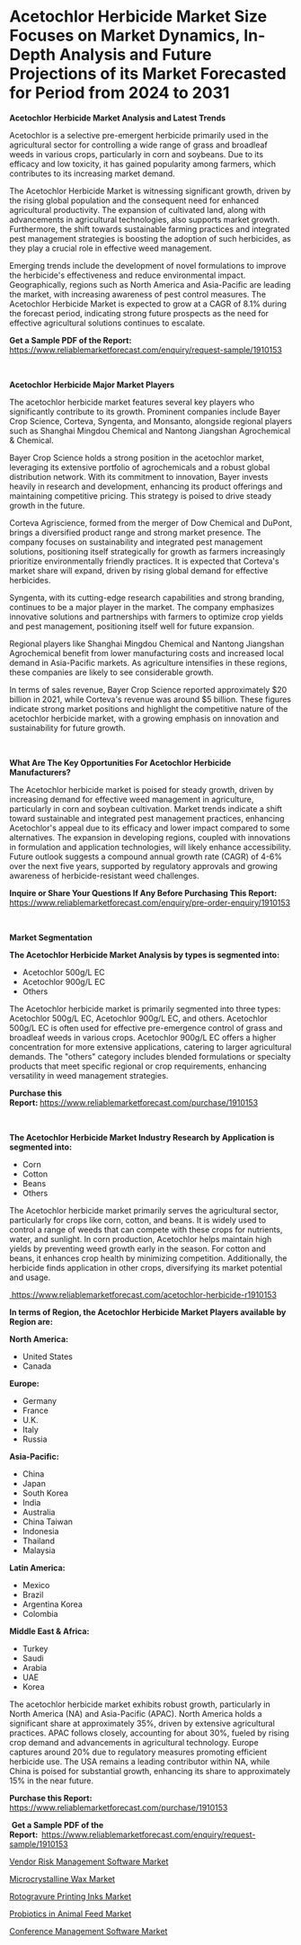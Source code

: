 <p><h1>Acetochlor Herbicide Market Size Focuses on Market Dynamics, In-Depth Analysis and Future Projections of its Market Forecasted for Period from 2024 to 2031</h1></p><p><strong>Acetochlor Herbicide Market Analysis and Latest Trends</strong></p>
<p><p>Acetochlor is a selective pre-emergent herbicide primarily used in the agricultural sector for controlling a wide range of grass and broadleaf weeds in various crops, particularly in corn and soybeans. Due to its efficacy and low toxicity, it has gained popularity among farmers, which contributes to its increasing market demand.</p><p>The Acetochlor Herbicide Market is witnessing significant growth, driven by the rising global population and the consequent need for enhanced agricultural productivity. The expansion of cultivated land, along with advancements in agricultural technologies, also supports market growth. Furthermore, the shift towards sustainable farming practices and integrated pest management strategies is boosting the adoption of such herbicides, as they play a crucial role in effective weed management.</p><p>Emerging trends include the development of novel formulations to improve the herbicide's effectiveness and reduce environmental impact. Geographically, regions such as North America and Asia-Pacific are leading the market, with increasing awareness of pest control measures. The Acetochlor Herbicide Market is expected to grow at a CAGR of 8.1% during the forecast period, indicating strong future prospects as the need for effective agricultural solutions continues to escalate.</p></p>
<p><strong>Get a Sample PDF of the Report:&nbsp;</strong> <a href="https://www.reliablemarketforecast.com/enquiry/request-sample/1910153?utm_campaign=1110&utm_medium=2&utm_source=Github&utm_content=ia&utm_term=13112024&utm_id=acetochlor-herbicide">https://www.reliablemarketforecast.com/enquiry/request-sample/1910153</a></p>
<p>&nbsp;</p>
<p><strong>Acetochlor Herbicide Major Market Players</strong></p>
<p><p>The acetochlor herbicide market features several key players who significantly contribute to its growth. Prominent companies include Bayer Crop Science, Corteva, Syngenta, and Monsanto, alongside regional players such as Shanghai Mingdou Chemical and Nantong Jiangshan Agrochemical & Chemical.</p><p>Bayer Crop Science holds a strong position in the acetochlor market, leveraging its extensive portfolio of agrochemicals and a robust global distribution network. With its commitment to innovation, Bayer invests heavily in research and development, enhancing its product offerings and maintaining competitive pricing. This strategy is poised to drive steady growth in the future.</p><p>Corteva Agriscience, formed from the merger of Dow Chemical and DuPont, brings a diversified product range and strong market presence. The company focuses on sustainability and integrated pest management solutions, positioning itself strategically for growth as farmers increasingly prioritize environmentally friendly practices. It is expected that Corteva's market share will expand, driven by rising global demand for effective herbicides.</p><p>Syngenta, with its cutting-edge research capabilities and strong branding, continues to be a major player in the market. The company emphasizes innovative solutions and partnerships with farmers to optimize crop yields and pest management, positioning itself well for future expansion.</p><p>Regional players like Shanghai Mingdou Chemical and Nantong Jiangshan Agrochemical benefit from lower manufacturing costs and increased local demand in Asia-Pacific markets. As agriculture intensifies in these regions, these companies are likely to see considerable growth.</p><p>In terms of sales revenue, Bayer Crop Science reported approximately $20 billion in 2021, while Corteva's revenue was around $5 billion. These figures indicate strong market positions and highlight the competitive nature of the acetochlor herbicide market, with a growing emphasis on innovation and sustainability for future growth.</p></p>
<p>&nbsp;</p>
<p><strong>What Are The Key Opportunities For Acetochlor Herbicide Manufacturers?</strong></p>
<p><p>The Acetochlor herbicide market is poised for steady growth, driven by increasing demand for effective weed management in agriculture, particularly in corn and soybean cultivation. Market trends indicate a shift toward sustainable and integrated pest management practices, enhancing Acetochlor's appeal due to its efficacy and lower impact compared to some alternatives. The expansion in developing regions, coupled with innovations in formulation and application technologies, will likely enhance accessibility. Future outlook suggests a compound annual growth rate (CAGR) of 4-6% over the next five years, supported by regulatory approvals and growing awareness of herbicide-resistant weed challenges.</p></p>
<p><strong>Inquire or Share Your Questions If Any Before Purchasing This Report:</strong> <a href="https://www.reliablemarketforecast.com/enquiry/pre-order-enquiry/1910153?utm_campaign=1110&utm_medium=2&utm_source=Github&utm_content=ia&utm_term=13112024&utm_id=acetochlor-herbicide">https://www.reliablemarketforecast.com/enquiry/pre-order-enquiry/1910153</a></p>
<p>&nbsp;</p>
<p><strong>Market Segmentation</strong></p>
<p><strong>The Acetochlor Herbicide Market Analysis by types is segmented into:</strong></p>
<p><ul><li>Acetochlor 500g/L EC</li><li>Acetochlor 900g/L EC</li><li>Others</li></ul></p>
<p><p>The Acetochlor herbicide market is primarily segmented into three types: Acetochlor 500g/L EC, Acetochlor 900g/L EC, and others. Acetochlor 500g/L EC is often used for effective pre-emergence control of grass and broadleaf weeds in various crops. Acetochlor 900g/L EC offers a higher concentration for more extensive applications, catering to larger agricultural demands. The "others" category includes blended formulations or specialty products that meet specific regional or crop requirements, enhancing versatility in weed management strategies.</p></p>
<p><strong>Purchase this Report:&nbsp;</strong><a href="https://www.reliablemarketforecast.com/purchase/1910153?utm_campaign=1110&utm_medium=2&utm_source=Github&utm_content=ia&utm_term=13112024&utm_id=acetochlor-herbicide">https://www.reliablemarketforecast.com/purchase/1910153</a></p>
<p>&nbsp;</p>
<p><strong>The Acetochlor Herbicide Market Industry Research by Application is segmented into:</strong></p>
<p><ul><li>Corn</li><li>Cotton</li><li>Beans</li><li>Others</li></ul></p>
<p><p>The Acetochlor herbicide market primarily serves the agricultural sector, particularly for crops like corn, cotton, and beans. It is widely used to control a range of weeds that can compete with these crops for nutrients, water, and sunlight. In corn production, Acetochlor helps maintain high yields by preventing weed growth early in the season. For cotton and beans, it enhances crop health by minimizing competition. Additionally, the herbicide finds application in other crops, diversifying its market potential and usage.</p></p>
<p><a href="https://www.reliablemarketforecast.com/acetochlor-herbicide-r1910153?utm_campaign=1110&utm_medium=2&utm_source=Github&utm_content=ia&utm_term=13112024&utm_id=acetochlor-herbicide">&nbsp;https://www.reliablemarketforecast.com/acetochlor-herbicide-r1910153</a></p>
<p><strong>In terms of Region, the Acetochlor Herbicide Market Players available by Region are:</strong></p>
<p>
    <p> <strong> North America: </strong>
        <ul>
            <li>United States</li>
            <li>Canada</li>
        </ul>
        </p> 
    <p> <strong> Europe: </strong>
        <ul>
            <li>Germany</li>
            <li>France</li>
            <li>U.K.</li>
            <li>Italy</li>
            <li>Russia</li>
        </ul>
        </p> 
    <p> <strong> Asia-Pacific: </strong>
        <ul>
            <li>China</li>
            <li>Japan</li>
            <li>South Korea</li>
            <li>India</li>
            <li>Australia</li>
            <li>China Taiwan</li>
            <li>Indonesia</li>
            <li>Thailand</li>
            <li>Malaysia</li>
        </ul>
        </p> 
    <p> <strong> Latin America: </strong>
        <ul>
            <li>Mexico</li>
            <li>Brazil</li>
            <li>Argentina Korea</li>
            <li>Colombia</li>
        </ul>
        </p> 
    <p> <strong> Middle East & Africa: </strong>
        <ul>
            <li>Turkey</li>
            <li>Saudi</li>
            <li>Arabia</li>
            <li>UAE</li>
            <li>Korea</li>
        </ul>
    </p>
    </p>
<p><p>The acetochlor herbicide market exhibits robust growth, particularly in North America (NA) and Asia-Pacific (APAC). North America holds a significant share at approximately 35%, driven by extensive agricultural practices. APAC follows closely, accounting for about 30%, fueled by rising crop demand and advancements in agricultural technology. Europe captures around 20% due to regulatory measures promoting efficient herbicide use. The USA remains a leading contributor within NA, while China is poised for substantial growth, enhancing its share to approximately 15% in the near future.</p></p>
<p><strong>Purchase this Report: </strong><a href="https://www.reliablemarketforecast.com/purchase/1910153?utm_campaign=1110&utm_medium=2&utm_source=Github&utm_content=ia&utm_term=13112024&utm_id=acetochlor-herbicide">https://www.reliablemarketforecast.com/purchase/1910153</a></p>
<p>&nbsp;<strong>Get a Sample PDF of the Report:&nbsp;&nbsp;</strong><a href="https://www.reliablemarketforecast.com/enquiry/request-sample/1910153?utm_campaign=1110&utm_medium=2&utm_source=Github&utm_content=ia&utm_term=13112024&utm_id=acetochlor-herbicide">https://www.reliablemarketforecast.com/enquiry/request-sample/1910153</a></p>
<p><strong></strong></p>
<p><p><a href="https://issuu.com/reportprime-2/docs/vendor-risk-management-software-mar_9cb51fb688b0b9?utm_campaign=1110&utm_medium=2&utm_source=Github&utm_content=ia&utm_term=13112024&utm_id=acetochlor-herbicide">Vendor Risk Management Software Market</a></p><p><a href="https://www.linkedin.com/pulse/regional-adaptations-global-microcrystalline-wax-market-trends-hcm5c?utm_campaign=1110&utm_medium=2&utm_source=Github&utm_content=ia&utm_term=13112024&utm_id=acetochlor-herbicide">Microcrystalline Wax Market</a></p><p><a href="https://www.linkedin.com/pulse/rotogravure-printing-inks-spectrum-usage-patterns-sector-evolution-stcvc?utm_campaign=1110&utm_medium=2&utm_source=Github&utm_content=ia&utm_term=13112024&utm_id=acetochlor-herbicide">Rotogravure Printing Inks Market</a></p><p><a href="https://www.linkedin.com/pulse/digital-transformation-probiotics-animal-feed-industry-market-v3xyc?utm_campaign=1110&utm_medium=2&utm_source=Github&utm_content=ia&utm_term=13112024&utm_id=acetochlor-herbicide">Probiotics in Animal Feed Market</a></p><p><a href="https://issuu.com/reportprime-2/docs/conference-management-software-mark_a3c04d6ac7d5dd?utm_campaign=1110&utm_medium=2&utm_source=Github&utm_content=ia&utm_term=13112024&utm_id=acetochlor-herbicide">Conference Management Software Market</a></p></p>